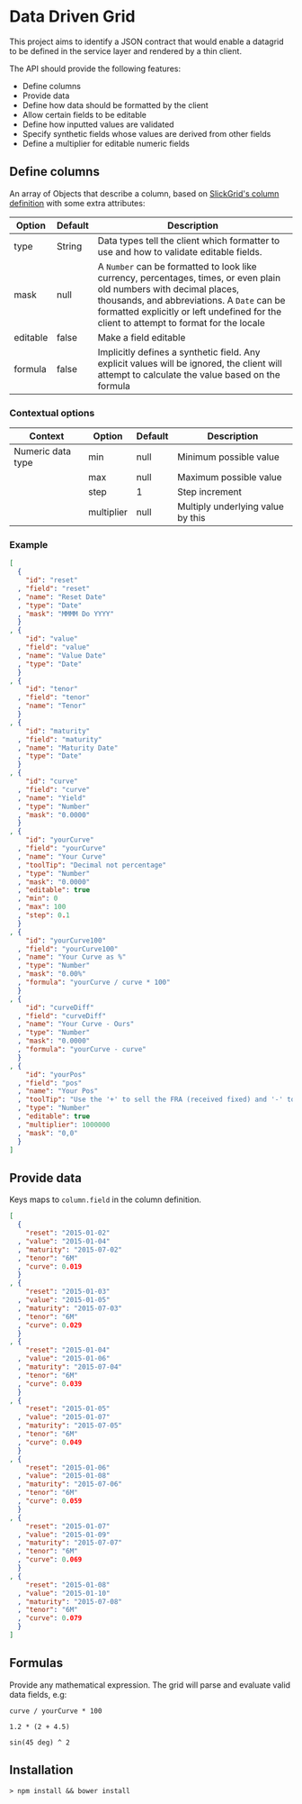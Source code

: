 # Data Driven Grid

This project aims to identify a JSON contract that would enable a datagrid to be defined in the service layer and rendered by a thin client.

The API should provide the following features:

* Define columns
* Provide data
* Define how data should be formatted by the client
* Allow certain fields to be editable
* Define how inputted values are validated
* Specify synthetic fields whose values are derived from other fields
* Define a multiplier for editable numeric fields

## Define columns

An array of Objects that describe a column, based on [SlickGrid's column definition](https://github.com/mleibman/SlickGrid/wiki/Column-Options) with some extra attributes:

| Option | Default | Description |
|---|---|---|
| type  | String | Data types tell the client which formatter to use and how to validate editable fields. |
| mask  | null | A `Number` can be formatted to look like currency, percentages, times, or even plain old numbers with decimal places, thousands, and abbreviations. A `Date` can be formatted explicitly or left undefined for the client to attempt to format for the locale |
| editable  | false | Make a field editable |
| formula | false | Implicitly defines a synthetic field. Any explicit values will be ignored, the client will attempt to calculate the value based on the formula |

### Contextual options

| Context | Option | Default | Description |
|---|---|---|---|
| Numeric data type | min | null | Minimum possible value
|  | max | null | Maximum possible value
|  | step | 1 | Step increment
|  | multiplier | null | Multiply underlying value by this

### Example

``` json
[
  {
    "id": "reset"
  , "field": "reset"
  , "name": "Reset Date"
  , "type": "Date"
  , "mask": "MMMM Do YYYY"
  }
, {
    "id": "value"
  , "field": "value"
  , "name": "Value Date"
  , "type": "Date"
  }
, {
    "id": "tenor"
  , "field": "tenor"
  , "name": "Tenor"
  }
, {
    "id": "maturity"
  , "field": "maturity"
  , "name": "Maturity Date"
  , "type": "Date"
  }
, {
    "id": "curve"
  , "field": "curve"
  , "name": "Yield"
  , "type": "Number"
  , "mask": "0.0000"
  }
, {
    "id": "yourCurve"
  , "field": "yourCurve"
  , "name": "Your Curve"
  , "toolTip": "Decimal not percentage"
  , "type": "Number"
  , "mask": "0.0000"
  , "editable": true
  , "min": 0
  , "max": 100
  , "step": 0.1
  }
, {
    "id": "yourCurve100"
  , "field": "yourCurve100"
  , "name": "Your Curve as %"
  , "type": "Number"
  , "mask": "0.00%"
  , "formula": "yourCurve / curve * 100"
  }
, {
    "id": "curveDiff"
  , "field": "curveDiff"
  , "name": "Your Curve - Ours"
  , "type": "Number"
  , "mask": "0.0000"
  , "formula": "yourCurve - curve"
  }
, {
    "id": "yourPos"
  , "field": "pos"
  , "name": "Your Pos"
  , "toolTip": "Use the '+' to sell the FRA (received fixed) and '-' to buy the FRA (pay fixed)"
  , "type": "Number"
  , "editable": true
  , "multiplier": 1000000
  , "mask": "0,0"
  }
]
```

## Provide data

Keys maps to `column.field` in the column definition.

``` json
[
  {
    "reset": "2015-01-02"
  , "value": "2015-01-04"
  , "maturity": "2015-07-02"
  , "tenor": "6M"
  , "curve": 0.019
  }
, {
    "reset": "2015-01-03"
  , "value": "2015-01-05"
  , "maturity": "2015-07-03"
  , "tenor": "6M"
  , "curve": 0.029
  }
, {
    "reset": "2015-01-04"
  , "value": "2015-01-06"
  , "maturity": "2015-07-04"
  , "tenor": "6M"
  , "curve": 0.039
  }
, {
    "reset": "2015-01-05"
  , "value": "2015-01-07"
  , "maturity": "2015-07-05"
  , "tenor": "6M"
  , "curve": 0.049
  }
, {
    "reset": "2015-01-06"
  , "value": "2015-01-08"
  , "maturity": "2015-07-06"
  , "tenor": "6M"
  , "curve": 0.059
  }
, {
    "reset": "2015-01-07"
  , "value": "2015-01-09"
  , "maturity": "2015-07-07"
  , "tenor": "6M"
  , "curve": 0.069
  }
, {
    "reset": "2015-01-08"
  , "value": "2015-01-10"
  , "maturity": "2015-07-08"
  , "tenor": "6M"
  , "curve": 0.079
  }
]
```

## Formulas

Provide any mathematical expression. The grid will parse and evaluate valid data fields, e.g:

``` curve / yourCurve * 100 ```

``` 1.2 * (2 + 4.5) ```

``` sin(45 deg) ^ 2 ```

## Installation

``` shell
> npm install && bower install
```
